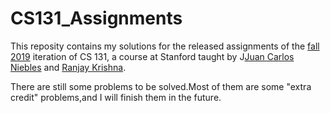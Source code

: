 # CS131_Assignments
This reposity contains my solutions for the released assignments of the [fall 2019](http://vision.stanford.edu/teaching/cs131_fall1920) iteration of CS 131, a course at Stanford taught by J[Juan Carlos Niebles](http://www.niebles.net) and [Ranjay Krishna](http://ranjaykrishna.com).  

There are still some problems to be solved.Most of them are some "extra credit" problems,and I will finish them in the future.